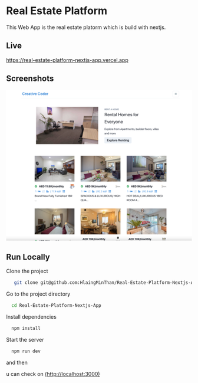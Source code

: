 
# Real Estate Platform

This Web App is the real estate platorm which is build with nextjs.


## Live

https://real-estate-platform-nextjs-app.vercel.app


## Screenshots

![App Screenshot](https://github.com/HlaingMinThan/Real-Estate-Platform-Nextjs-App/blob/main/assets/images/project.jpg?raw=true)


## Run Locally

Clone the project

```bash
   git clone git@github.com:HlaingMinThan/Real-Estate-Platform-Nextjs-App.git
```

Go to the project directory

```bash
  cd Real-Estate-Platform-Nextjs-App
```

Install dependencies

```bash
  npm install
```

Start the server

```bash
  npm run dev
```

and then 

u can check on [(http://localhost:3000)](http://localhost:3000)
